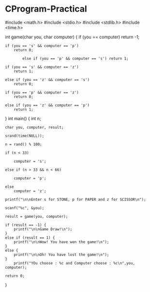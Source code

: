 # CProgram-Practical
#include <math.h>
#include <stdio.h>
#include <stdlib.h>
#include <time.h>

int game(char you, char computer)
{
	if (you == computer)
		return -1;

	if (you == 's' && computer == 'p')
		return 0;

			else if (you == 'p' && computer == 's') return 1;

	if (you == 's' && computer == 'z')
		return 1;

	else if (you == 'z' && computer == 's')
		return 0;

	if (you == 'p' && computer == 'z')
		return 0;

	else if (you == 'z' && computer == 'p')
		return 1;
}
int main()
{
	int n;

	char you, computer, result;

	srand(time(NULL));

	n = rand() % 100;

	if (n < 33)

		computer = 's';

	else if (n > 33 && n < 66)

		computer = 'p';

	else
		computer = 'z';

	printf("\n\nEnter s for STONE, p for PAPER and z for SCISSOR\n");

	scanf("%c", &you);

	result = game(you, computer);

	if (result == -1) {
		printf("\n\nGame Draw!\n");
	}
	else if (result == 1) {
		printf("\n\nWow! You have won the game!\n");
	}
	else {
		printf("\n\nOh! You have lost the game!\n");
	}
		printf("YOu choose : %c and Computer choose : %c\n",you, computer);

	return 0;
}

